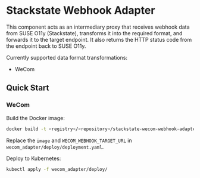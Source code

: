 # Stackstate Webhook Adapter

This component acts as an intermediary proxy that receives webhook data from SUSE O11y (Stackstate), transforms it into the required format, and forwards it to the target endpoint. It also returns the HTTP status code from the endpoint back to SUSE O11y.

Currently supported data format transformations:

- WeCom

## Quick Start

### WeCom

Build the Docker image:

```bash
docker build -t <registry>/<repository>/stackstate-wecom-webhook-adapter:<tag> -f wecom_adapter/Dockerfile .
```

Replace the `image` and `WECOM_WEBHOOK_TARGET_URL` in `wecom_adapter/deploy/deployment.yaml`.

Deploy to Kubernetes:

```bash
kubectl apply -f wecom_adapter/deploy/
```
